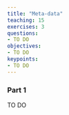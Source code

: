 ```yaml
---
title: "Meta-data"
teaching: 15
exercises: 3
questions:
- TO DO
objectives:
- TO DO
keypoints:
- TO DO
---
```


### Part 1

TO DO